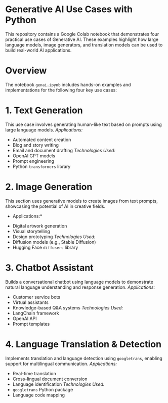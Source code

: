# Generative AI Use Cases with Python

This repository contains a Google Colab notebook that demonstrates four practical use cases of Generative AI. These examples highlight how large language models, image generators, and translation models can be used to build real-world AI applications.

# Overview

The notebook `genai.ipynb` includes hands-on examples and implementations for the following four key use cases:

# 1. Text Generation
This use case involves generating human-like text based on prompts using large language models.
*Applications:*
- Automated content creation
- Blog and story writing
- Email and document drafting
*Technologies Used:*
- OpenAI GPT models
- Prompt engineering
- Python `transformers` library

# 2. Image Generation
This section uses generative models to create images from text prompts, showcasing the potential of AI in creative fields.
* Applications:*
- Digital artwork generation
- Visual storytelling
- Design prototyping
*Technologies Used:*
- Diffusion models (e.g., Stable Diffusion)
- Hugging Face `diffusers` library

# 3. Chatbot Assistant
Builds a conversational chatbot using language models to demonstrate natural language understanding and response generation.
*Applications:*
- Customer service bots
- Virtual assistants
- Knowledge-based Q&A systems
*Technologies Used:*
- LangChain framework
- OpenAI API
- Prompt templates

# 4. Language Translation & Detection
Implements translation and language detection using `googletrans`, enabling support for multilingual communication.
*Applications:*
- Real-time translation
- Cross-lingual document conversion
- Language identification
*Technologies Used:*
- `googletrans` Python package
- Language code mapping



